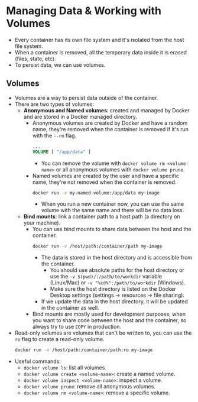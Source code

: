 # Managing Data & Working with Volumes

- Every container has its own file system and it's isolated from the host file system.
- When a container is removed, all the temporary data inside it is erased (files, state, etc).
- To persist data, we can use volumes.

## Volumes

- Volumes are a way to persist data outside of the container.
- There are two types of volumes:
  - **Anonymous and Named volumes**: created and managed by Docker and are stored in a Docker managed directory.
    - Anonymous volumes are created by Docker and have a random name, they're removed when the container is removed if it's run with the `--rm` flag.
      ```Dockerfile
      ...
      VOLUME [ "/app/data" ]
      ```
      - You can remove the volume with `docker volume rm <volume-name>` or all anonymous volumes with `docker volume prune`.
    - Named volumes are created by the user and have a specific name, they're not removed when the container is removed.
      ```sh
      docker run -v my-named-volume:/app/data my-image
      ```
      - When you run a new container now, you can use the same volume with the same name and there will be no data loss.
  - **Bind mounts**: link a container path to a host path (a directory on your machine).
    - You can use bind mounts to share data between the host and the container.
      ```sh
      docker run -v /host/path:/container/path my-image
      ```
      - The data is stored in the host directory and is accessible from the container.
        - You should use absolute paths for the host directory or use the `-v $(pwd)/:/path/to/workdir` variable (Linux/Mac) or `-v "%cd%":/path/to/workdir` (Windows).
        - Make sure the host directory is listed on the Docker Desktop settings (settings -> resources -> file sharing).
      - If we update the data in the host directory, it will be updated in the container as well.
    - Bind mounts are mostly used for development purposes, when you want to share code between the host and the container, so always try to use `COPY` in production.
- Read-only volumes are volumes that can't be written to, you can use the `ro` flag to create a read-only volume.
  ```sh
  docker run -v /host/path:/container/path:ro my-image
  ```
- Useful commands:
  - `docker volume ls`: list all volumes.
  - `docker volume create <volume-name>`: create a named volume.
  - `docker volume inspect <volume-name>`: inspect a volume.
  - `docker volume prune`: remove all anonymous volumes.
  - `docker volume rm <volume-name>`: remove a specific volume.
